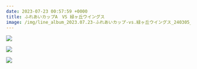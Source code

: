 ```yaml
---
date: 2023-07-23 00:57:59 +0000
title: ふれあいカップA　VS 緑ヶ丘ウイングス
image: /img/line_album_2023.07.23-ふれあいカップ-vs.緑ヶ丘ウイングス_240305_1.jpg
---
```

![](/img/line_album_2023.07.23-ふれあいカップ-vs.緑ヶ丘ウイングス_240305_2.jpg)

![](/img/line_album_2023.07.23-ふれあいカップ-vs.緑ヶ丘ウイングス_240305_3.jpg)

![](/img/line_album_2023.07.23-ふれあいカップ-vs.緑ヶ丘ウイングス_240305_4.jpg)

